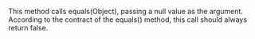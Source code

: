 This method calls equals(Object), passing a null value as the argument. According to the contract of the equals() method, this call should always return false.